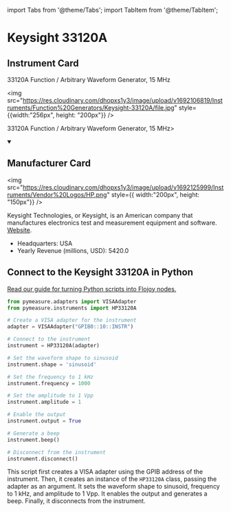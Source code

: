 
import Tabs from '@theme/Tabs';
import TabItem from '@theme/TabItem';

# Keysight 33120A

## Instrument Card

<div className="flex">

<div>

33120A Function / Arbitrary Waveform Generator, 15 MHz

</div>

<img src="https://res.cloudinary.com/dhopxs1y3/image/upload/v1692106819/Instruments/Function%20Generators/Keysight-33120A/file.jpg" style={{width:"256px", height: "200px"}} />

</div>

33120A Function / Arbitrary Waveform Generator, 15 MHz>

<details open>
<summary><h2>Manufacturer Card</h2></summary>

<img src="https://res.cloudinary.com/dhopxs1y3/image/upload/v1692125999/Instruments/Vendor%20Logos/HP.png" style={{ width:"200px", height: "150px"}} />

Keysight Technologies, or Keysight, is an American company that manufactures electronics test and measurement equipment and software. <a href="https://www.keysight.com/us/en/home.html">Website</a>.

<ul>
  <li>Headquarters: USA</li>
  <li>Yearly Revenue (millions, USD): 5420.0</li>
</ul>
</details>

## Connect to the Keysight 33120A in Python

[Read our guide for turning Python scripts into Flojoy nodes.](https://docs.flojoy.ai/custom-nodes/creating-custom-node/)


<Tabs>
<TabItem value="Pymeasure" label="Pymeasure">


```python
from pymeasure.adapters import VISAAdapter
from pymeasure.instruments import HP33120A

# Create a VISA adapter for the instrument
adapter = VISAAdapter("GPIB0::10::INSTR")

# Connect to the instrument
instrument = HP33120A(adapter)

# Set the waveform shape to sinusoid
instrument.shape = 'sinusoid'

# Set the frequency to 1 kHz
instrument.frequency = 1000

# Set the amplitude to 1 Vpp
instrument.amplitude = 1

# Enable the output
instrument.output = True

# Generate a beep
instrument.beep()

# Disconnect from the instrument
instrument.disconnect()
```

This script first creates a VISA adapter using the GPIB address of the instrument. Then, it creates an instance of the `HP33120A` class, passing the adapter as an argument. It sets the waveform shape to sinusoid, frequency to 1 kHz, and amplitude to 1 Vpp. It enables the output and generates a beep. Finally, it disconnects from the instrument.

</TabItem>
</Tabs>
